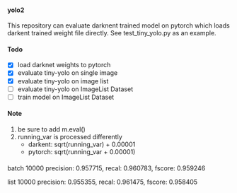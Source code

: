 #### yolo2
This repository can evaluate darknent trained model on pytorch which loads darkent trained weight file directly. See test_tiny_yolo.py as an example.

#### Todo
- [x] load darknet weights to pytorch
- [x] evaluate tiny-yolo on single image
- [x] evaluate tiny-yolo on image list
- [ ] evaluate tiny-yolo on ImageList Dataset
- [ ] train model on ImageList Dataset

#### Note
1. be sure to add m.eval()
2. running_var is processed differently
   - darkent: sqrt(running_var) + 0.00001
   - pytorch: sqrt(running_var + 0.00001)

####
batch
10000 precision: 0.957715, recal: 0.960783, fscore: 0.959246

list
10000 precision: 0.955355, recal: 0.961475, fscore: 0.958405
